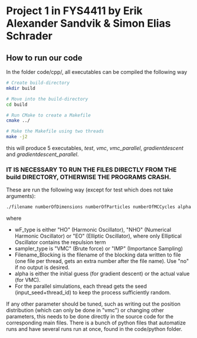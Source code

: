 # Project 1 in FYS4411 by Erik Alexander Sandvik & Simon Elias Schrader

## How to run our code
 In the folder code/cpp/, all executables can be compiled the following way
 ```bash
# Create build-directory
mkdir build

# Move into the build-directory
cd build

# Run CMake to create a Makefile
cmake ../

# Make the Makefile using two threads
make -j2
```
this will produce 5 executables, *test*, *vmc*, *vmc_parallel*, *gradientdescent* and *gradientdescent_parallel*.
### IT IS NECESSARY TO RUN THE FILES DIRECTLY FROM THE build DIRECTORY, OTHERWISE THE PROGRAMS CRASH.
These are run the following way (except for test which does not take arguments):
 ```bash
 ./filename numberOfDimensions numberOfParticles numberOfMCCycles alpha stepLength numberOfEquilibrationSteps seed wF_type sampler_type Filename_Blocking (numberOfThreads)
```
where
- wF_type is either "HO" (Harmonic Oscillator), "NHO" (Numerical Harmonic Oscillator) or "EO" (Elliptic Oscillator), where only Elliptical Oscillator contains the repulsion term
- sampler_type is "VMC" (Brute force) or "IMP" (Importance Sampling)
- Filename_Blocking is the filename of the blocking data written to file (one file per thread, gets an extra number after the file name). Use "no" if no output is desired.
- alpha is either the initial guess (for gradient descent) or the actual value (for VMC). 
- For the parallel simulations, each thread gets the seed (input_seed+thread_id) to keep the process sufficiently random.

If any other parameter should be tuned, such as writing out the position distribution (which can only be done in "vmc") or changing other parameters, this needs to be done directly in the source code for the corresponding main files.
There is a bunch of python files that automatize runs and have several runs run at once, found in the code/python folder.
